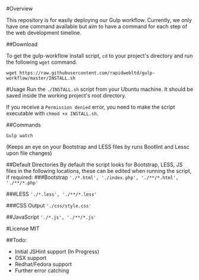 #Overview

This repository is for easily deploying our Gulp workflow. Currently, we only have one command available but aim to have a command for each step of the web development timeline. 

##Download

To get the gulp-workflow install script, `cd` to your project's directory and run the following `wget` command.

`wget https://raw.githubusercontent.com/rapidwebltd/gulp-workflow/master/INSTALL.sh`

#Usage
Run the `./INSTALL.sh` script from your Ubuntu machine. It should be saved inside the working project's root directory.

If you receive a `Permission denied` error, you need to make the script executable with `chmod +x INSTALL.sh`.

##Commands

`Gulp watch`

(Keeps an eye on your Bootstrap and LESS files by runs Bootlint and Lessc upon file changes)

##Default Directories
By default the script looks for Bootstrap, LESS, JS files in the following locations, these can be edited when running the script, if required:
###Bootstrap
`'./*.html', './index.php', './**/*.html', './**/*.php'`

###LESS
`'./*.less', './**/*.less'`

###CSS Output
`'./css/style.css'`

##JavaScript
`'./*.js', './**/*.js'`

#License
MIT

##Todo: 

* Initial JSHint support (In Progress)
* OSX support
* Redhat/Fedora support
* Further error catching


